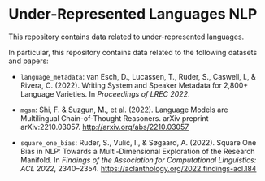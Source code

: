 # Under-Represented Languages NLP

This repository contains data related to under-represented languages.

In particular, this repository contains data related to the following datasets and papers:

- `language_metadata`: van Esch, D., Lucassen, T., Ruder, S., Caswell, I., & Rivera, C. (2022). Writing System and Speaker Metadata for 2,800+ Language Varieties. In *Proceedings of LREC 2022*.

- `mgsm`: Shi, F. & Suzgun, M., et al. (2022). Language Models are Multilingual Chain-of-Thought Reasoners. arXiv preprint arXiv:2210.03057. http://arxiv.org/abs/2210.03057

- `square_one_bias`: Ruder, S., Vulić, I., & Søgaard, A. (2022). Square One Bias in NLP: Towards a Multi-Dimensional Exploration of the Research Manifold. In *Findings of the Association for Computational Linguistics: ACL 2022*, 2340–2354. https://aclanthology.org/2022.findings-acl.184
